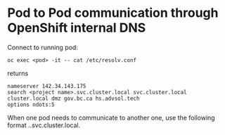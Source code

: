 # Pod to Pod communication through OpenShift internal DNS

Connect to running pod:
```
oc exec <pod> -it -- cat /etc/resolv.conf
```
returns
```
nameserver 142.34.143.175
search <project name>.svc.cluster.local svc.cluster.local cluster.local dmz gov.bc.ca hs.advsol.tech
options ndots:5
```
When one pod needs to communicate to another one, use the following format
<service name>.<project name>.svc.cluster.local. 


